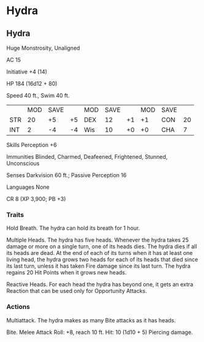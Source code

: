 # Hydra

## Hydra

Huge Monstrosity, Unaligned

AC 15

Initiative +4 (14)

HP 184 (16d12 + 80)

Speed 40 ft., Swim 40 ft.

<table><tr><td></td><td>MOD</td><td>SAVE</td><td></td><td>MOD</td><td>SAVE</td><td></td><td>MOD</td><td>SAVE</td><td></td></tr><tr><td>STR</td><td>20</td><td>+5</td><td>+5</td><td>DEX</td><td>12</td><td>+1</td><td>+1</td><td>CON</td><td>20</td></tr><tr><td>INT</td><td>2</td><td>-4</td><td>-4</td><td>Wis</td><td>10</td><td>+0</td><td>+0</td><td>CHA</td><td>7</td></tr></table>

Skills Perception +6

Immunities Blinded, Charmed, Deafeened, Frightened, Stunned, Unconscious

Senses Darkvision 60 ft.; Passive Perception 16

Languages None

CR 8 (XP 3,900; PB +3)

### Traits

Hold Breath. The hydra can hold its breath for 1 hour.

Multiple Heads. The hydra has five heads. Whenever the hydra takes 25 damage or more on a single turn, one of its heads dies. The hydra dies if all its heads are dead. At the end of each of its turns when it has at least one living head, the hydra grows two heads for each of its heads that died since its last turn, unless it has taken Fire damage since its last turn. The hydra regains 20 Hit Points when it grows new heads.

Reactive Heads. For each head the hydra has beyond one, it gets an extra Reaction that can be used only for Opportunity Attacks.

### Actions

Multiattack. The hydra makes as many Bite attacks as it has heads.

Bite. Melee Attack Roll: +8, reach 10 ft. Hit: 10 (1d10 + 5) Piercing damage.
